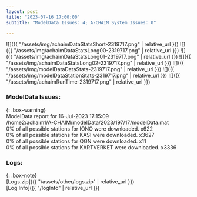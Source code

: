 ```yaml
---
layout: post
title: "2023-07-16 17:00:00"
subtitle: "ModelData Issues: 4; A-CHAIM System Issues: 0"

---
```


![]({{ "/assets/img/achaimDataStatsShort-2319717.png" | relative_url }})
![]({{ "/assets/img/achaimDataStatsLong00-2319717.png" | relative_url }})
![]({{ "/assets/img/achaimDataStatsLong01-2319717.png" | relative_url }})
![]({{ "/assets/img/achaimDataStatsLong02-2319717.png" | relative_url }})
![]({{ "/assets/img/modelDataDataStats-2319717.png" | relative_url }})
![]({{ "/assets/img/modelDataStationStats-2319717.png" | relative_url }})
![]({{ "/assets/img/achaimRunTime-2319717.png" | relative_url }})


### ModelData Issues:  
  
{: .box-warning}  
 ModelData report for 16-Jul-2023 17:15:09   
 /home2/achaim1/A-CHAIM/modelData/2023/197/17/modelData.mat   
 0% of all possible stations for IONO were downloaded. x622   
 0% of all possible stations for KASI were downloaded. x3627   
 0% of all possible stations for QGN were downloaded. x11   
 0% of all possible stations for KARTVERKET were downloaded. x3336   
  


### Logs:  
  
{: .box-note}  
[Logs.zip]({{ "/assets/other/logs.zip" | relative_url }})  
[Log Info]({{ "/logInfo" | relative_url }})  

